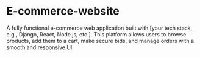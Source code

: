 # E-commerce-website
A fully functional e-commerce web application built with [your tech stack, e.g., Django, React, Node.js, etc.]. This platform allows users to browse products, add them to a cart, make secure bids, and manage orders with a smooth and responsive UI.
